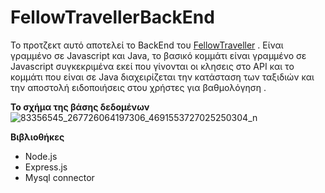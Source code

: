 ﻿# FellowTravellerBackEnd
Το προτζεκτ αυτό αποτελεί το BackEnd του [FellowTraveller](https://github.com/ChrissSav/FellowTraveller)
. 
Είναι γραμμένο σε Javascript και Java, το βασικό κομμάτι είναι γραμμένο σε Javascript συγκεκριμένα εκεί που γίνονται οι κλησεις 
στο API και το κομμάτι που είναι σε Java διαχειρίζεται την κατάσταση των ταξιδιών και την αποστολή ειδοποιήσεις στου χρήστες για 
βαθμολόγηση . 

<b>Το σχήμα της βάσης δεδομένων</b>
![83356545_267726064197306_4691553727025250304_n](https://user-images.githubusercontent.com/38664123/73221478-a727db00-4169-11ea-8be6-c5bc7a9d88be.png)


<b>Βιβλιοθήκες</b>
- Node.js
- Express.js
- Mysql connector
